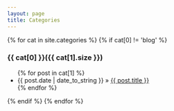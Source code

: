 ```yaml
---
layout: page
title: Categories
---
```

  <div>
    {% for cat in site.categories %} {% if cat[0] != 'blog' %} 
   <a name="{{ cat[0] }}"></a>
   <h3>{{ cat[0] }}({{ cat[1].size }})</h3> 
   <ul>
     {% for post in cat[1] %} 
    <li><span>{{ post.date | date_to_string }}</span> &raquo; <a href="{{ post.url }}">{{ post.title }}</a></li> {% endfor %} 
   </ul> {% endif %} {% endfor %} 
  </div>